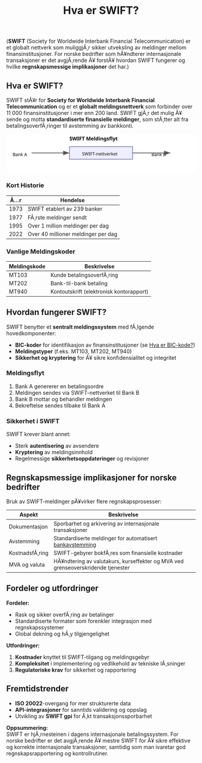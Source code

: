 ﻿---
title: "Hva er SWIFT?"
meta_title: "Hva er SWIFT?"
meta_description: '(**SWIFT** (Society for Worldwide Interbank Financial Telecommunication) er et globalt nettverk som muliggjÃ¸r sikker utveksling av meldinger mellom finansinsti...'
slug: hva-er-swift
type: blog
layout: pages/single
---

(**SWIFT** (Society for Worldwide Interbank Financial Telecommunication) er et globalt nettverk som muliggjÃ¸r sikker utveksling av meldinger mellom finansinstitusjoner. For norske bedrifter som hÃ¥ndterer internasjonale transaksjoner er det avgjÃ¸rende Ã¥ forstÃ¥ hvordan SWIFT fungerer og hvilke **regnskapsmessige implikasjoner** det har.)

## Hva er SWIFT?

SWIFT stÃ¥r for **Society for Worldwide Interbank Financial Telecommunication** og er et **globalt meldingsnettverk** som forbinder over 11 000 finansinstitusjoner i mer enn 200 land. SWIFT gjÃ¸r det mulig Ã¥ sende og motta **standardiserte finansielle meldinger**, som stÃ¸tter alt fra betalingsoverfÃ¸ringer til avstemming av bankkonti.

![SWIFT-nettverket og meldingsflyt](swift-nettverk.svg)

### Kort Historie

| Ã…r   | Hendelse                                     |
|------|-----------------------------------------------|
| 1973 | SWIFT etablert av 239 banker                  |
| 1977 | FÃ¸rste meldinger sendt                        |
| 1995 | Over 1 million meldinger per dag             |
| 2022 | Over 40 millioner meldinger per dag           |

### Vanlige Meldingskoder

| Meldingskode | Beskrivelse                               |
|--------------|-------------------------------------------|
| MT103        | Kunde betalingsoverfÃ¸ring                 |
| MT202        | Bank-til-bank betaling                    |
| MT940        | Kontoutskrift (elektronisk kontorapport)  |

## Hvordan fungerer SWIFT?

SWIFT benytter et **sentralt meldingssystem** med fÃ¸lgende hovedkomponenter:

* **BIC-koder** for identifikasjon av finansinstitusjoner (se [Hva er BIC-kode?](/blogs/regnskap/hva-er-bic-kode "Hva er BIC-kode?"))
* **Meldingstyper** (f.eks. MT103, MT202, MT940)
* **Sikkerhet og kryptering** for Ã¥ sikre konfidensialitet og integritet

### Meldingsflyt

1. Bank A genererer en betalingsordre
2. Meldingen sendes via SWIFT-nettverket til Bank B
3. Bank B mottar og behandler meldingen
4. Bekreftelse sendes tilbake til Bank A

### Sikkerhet i SWIFT

SWIFT krever blant annet:

* Sterk **autentisering** av avsendere
* **Kryptering** av meldingsinnhold
* Regelmessige **sikkerhetsoppdateringer** og revisjoner

## Regnskapsmessige implikasjoner for norske bedrifter

Bruk av SWIFT-meldinger pÃ¥virker flere regnskapsprosesser:

| Aspekt                | Beskrivelse                                                          |
|-----------------------|----------------------------------------------------------------------|
| Dokumentasjon         | Sporbarhet og arkivering av internasjonale transaksjoner             |
| Avstemming            | Standardiserte meldinger for automatisert [bankavstemming](/blogs/regnskap/hva-er-avstemming "Hva er Avstemming?") |
| KostnadsfÃ¸ring        | SWIFT-gebyrer bokfÃ¸res som finansielle kostnader                     |
| MVA og valuta         | HÃ¥ndtering av valutakurs, kurseffekter og MVA ved grenseoverskridende tjenester |

## Fordeler og utfordringer

**Fordeler:**

* Rask og sikker overfÃ¸ring av betalinger
* Standardiserte formater som forenkler integrasjon med regnskapssystemer
* Global dekning og hÃ¸y tilgjengelighet

**Utfordringer:**

1. **Kostnader** knyttet til SWIFT-tilgang og meldingsgebyr
2. **Kompleksitet** i implementering og vedlikehold av tekniske lÃ¸sninger
3. **Regulatoriske krav** for sikkerhet og rapportering

## Fremtidstrender

* **ISO 20022**-overgang for mer strukturerte data  
* **API-integrasjoner** for sanntids validering og oppslag  
* Utvikling av **SWIFT gpi** for Ã¸kt transaksjonssporbarhet  

**Oppsummering:**  
SWIFT er hjÃ¸rnesteinen i dagens internasjonale betalingssystem. For norske bedrifter er det avgjÃ¸rende Ã¥ mestre SWIFT for Ã¥ sikre effektive og korrekte internasjonale transaksjoner, samtidig som man ivaretar god regnskapsrapportering og kontrollrutiner.
